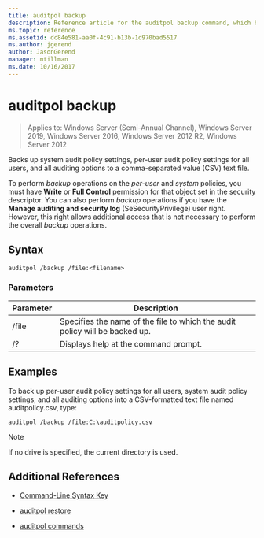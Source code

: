 ```yaml
---
title: auditpol backup
description: Reference article for the auditpol backup command, which backs up system audit policy settings, per-user audit policy settings for all users, and all auditing options to a comma-separated value (CSV) text file.
ms.topic: reference
ms.assetid: dc84e581-aa0f-4c91-b13b-1d970bad5517
ms.author: jgerend
author: JasonGerend
manager: mtillman
ms.date: 10/16/2017
---
```

# auditpol backup

> Applies to: Windows Server (Semi-Annual Channel), Windows Server 2019, Windows Server 2016, Windows Server 2012 R2, Windows Server 2012

Backs up system audit policy settings, per-user audit policy settings for all users, and all auditing options to a comma-separated value (CSV) text file.

To perform *backup* operations on the *per-user* and *system* policies, you must have **Write** or **Full Control** permission for that object set in the security descriptor. You can also perform *backup* operations if you have the **Manage auditing and security log** (SeSecurityPrivilege) user right. However, this right allows additional access that is not necessary to perform the overall *backup* operations.

## Syntax

```
auditpol /backup /file:<filename>
```

### Parameters

| Parameter | Description |
|-----------|------------- |
| /file | Specifies the name of the file to which the audit policy will be backed up. |
| /? | Displays help at the command prompt. |

## Examples

To back up per-user audit policy settings for all users, system audit policy settings, and all auditing options into a CSV-formatted text file named auditpolicy.csv, type:

```
auditpol /backup /file:C:\auditpolicy.csv
```

> [!NOTE]
> If no drive is specified, the current directory is used.

## Additional References

- [Command-Line Syntax Key](command-line-syntax-key.md)

- [auditpol restore](auditpol-restore.md)

- [auditpol commands](auditpol.md)
